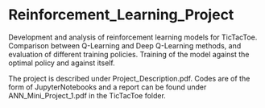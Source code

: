 # Reinforcement_Learning_Project

Development and analysis of reinforcement learning models for TicTacToe. 
Comparison between Q-Learning and Deep Q-Learning methods, and evaluation of different training policies. Training of the model against the optimal policy and against itself. 

The project is described under Project_Description.pdf. Codes are of the form of JupyterNotebooks and a report can be found under ANN_Mini_Project_1.pdf in the TicTacToe folder.

